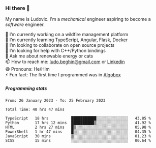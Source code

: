 ### Hi there 👋

My name is Ludovic. I'm a *mechanical* engineer aspiring to become a *software* engineer.

 🔭 I’m currently working on a wildfire management platform<br/>
 🌱 I’m currently learning TypeScript, Angular, Flask, Docker<br/>
 👯 I’m looking to collaborate on open source projects<br/>
 🤔 I’m looking for help with C++/Python bindings<br/>
 💬 Ask me about renewable energy or cats<br/>
 📫 How to reach me: ludo.beghin@gmail.com or [Linkedin](https://www.linkedin.com/in/ludovic-beghin/)<br/>
 😄 Pronouns: He/Him<br/>
 ⚡ Fun fact: The first time I programmed was in [Algobox](https://fr.wikipedia.org/wiki/Algobox)<br/>

##### Programming stats
<!--START_SECTION:waka-->

```text
From: 26 January 2023 - To: 25 February 2023

Total Time: 40 hrs 47 mins

TypeScript   18 hrs          ███████████░░░░░░░░░░░░░░   43.85 %
Python       17 hrs 12 mins  ██████████▒░░░░░░░░░░░░░░   41.92 %
HTML         2 hrs 27 mins   █▒░░░░░░░░░░░░░░░░░░░░░░░   05.98 %
PowerShell   1 hr 47 mins    █░░░░░░░░░░░░░░░░░░░░░░░░   04.35 %
JavaScript   30 mins         ▒░░░░░░░░░░░░░░░░░░░░░░░░   01.23 %
SCSS         15 mins         ░░░░░░░░░░░░░░░░░░░░░░░░░   00.64 %
```

<!--END_SECTION:waka-->
